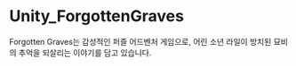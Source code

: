 # Unity_ForgottenGraves
Forgotten Graves는 감성적인 퍼즐 어드벤처 게임으로, 어린 소년 라일이 방치된 묘비의 추억을 되살리는 이야기를 담고 있습니다. 
